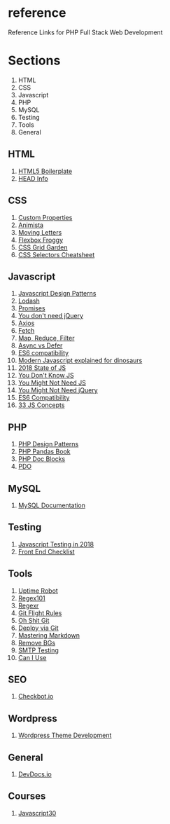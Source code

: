 # reference
Reference Links for PHP Full Stack Web Development 

Sections
======

1. HTML
2. CSS
3. Javascript
4. PHP
5. MySQL
6. Testing
7. Tools
8. General

HTML
------

1. [HTML5 Boilerplate](https://www.html5boilerplate.com)
2. [HEAD Info](https://gethead.info/)

CSS
------

1. [Custom Properties](https://www.smashingmagazine.com/2017/04/start-using-css-custom-properties/)
2. [Animista](http://animista.net/)
3. [Moving Letters](http://tobiasahlin.com/moving-letters/)
4. [Flexbox Froggy](https://flexboxfroggy.com/)
5. [CSS Grid Garden](https://cssgridgarden.com/)
6. [CSS Selectors Cheatsheet](https://frontend30.com/css-selectors-cheatsheet/)


Javascript
------
1. [Javascript Design Patterns](https://addyosmani.com/resources/essentialjsdesignpatterns/book/)
2. [Lodash](https://github.com/lodash/lodash)
3. [Promises](https://developers.google.com/web/fundamentals/primers/promises)
4. [You don't need jQuery](https://github.com/nefe/You-Dont-Need-jQuery)
5. [Axios](https://github.com/axios/axios)
6. [Fetch](https://developer.mozilla.org/en-US/docs/Web/API/Fetch_API)
7. [Map, Reduce, Filter](https://medium.com/poka-techblog/simplify-your-javascript-use-map-reduce-and-filter-bd02c593cc2d)
8. [Async vs Defer](https://www.growingwiththeweb.com/2014/02/async-vs-defer-attributes.html)
9. [ES6 compatibility](https://kangax.github.io/compat-table/es6/)
10. [Modern Javascript explained for dinosaurs](https://medium.com/the-node-js-collection/modern-javascript-explained-for-dinosaurs-f695e9747b70)
11. [2018 State of JS](https://2018.stateofjs.com/)
12. [You Don't Know JS](https://github.com/getify/You-Dont-Know-JS)
13. [You Might Not Need JS](http://youmightnotneedjs.com/)
14. [You Might Not Need jQuery](http://youmightnotneedjquery.com/)
15. [ES6 Compatibility](https://kangax.github.io/compat-table/es6/)
16. [33 JS Concepts](https://github.com/leonardomso/33-js-concepts)

PHP
------
1. [PHP Design Patterns](https://designpatternsphp.readthedocs.io/en/latest/README.html)
2. [PHP Pandas Book](https://daylerees.com/php-pandas/)
3. [PHP Doc Blocks](https://stackoverflow.com/questions/1310050/php-function-comments)
4. [PDO](https://phpdelusions.net/pdo)

MySQL
------
1. [MySQL Documentation](https://dev.mysql.com/doc/refman/5.7/en/)

Testing
------

1. [Javascript Testing in 2018](https://medium.com/welldone-software/an-overview-of-javascript-testing-in-2018-f68950900bc3)
2. [Front End Checklist](https://frontendchecklist.io/)


Tools
------
1. [Uptime Robot](https://uptimerobot.com/)
2. [Regex101](https://regex101.com/)
3. [Regexr](https://regexr.com/)
4. [Git Flight Rules](https://github.com/k88hudson/git-flight-rules)
5. [Oh Shit Git](https://ohshitgit.com/)
6. [Deploy via Git](https://coderwall.com/p/xczkaq/ftp-is-so-90-s-let-s-deploy-via-git-instead)
7. [Mastering Markdown](https://guides.github.com/features/mastering-markdown/)
8. [Remove BGs](https://www.remove.bg/)
9. [SMTP Testing](https://mailtrap.io/)
10. [Can I Use](https://caniuse.com/)

SEO
------
1. [Checkbot.io](https://www.checkbot.io/)

Wordpress
------
1. [Wordpress Theme Development](https://stevepolito.design/blog/modern-wordpress-theme-development-2019/)

General
------

1. [DevDocs.io](https://devdocs.io/)

Courses
------
1. [Javascript30](https://javascript30.com)

